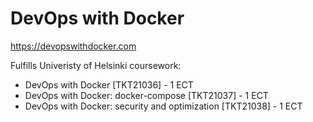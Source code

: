 # DevOps with Docker

https://devopswithdocker.com

Fulfills Univeristy of Helsinki coursework:

- DevOps with Docker [TKT21036] - 1 ECT
- DevOps with Docker: docker-compose [TKT21037] - 1 ECT
- DevOps with Docker: security and optimization [TKT21038] - 1 ECT
